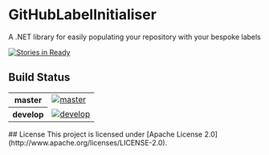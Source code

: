 # GitHubLabelInitialiser
A .NET library for easily populating your repository with your bespoke labels

[![Stories in Ready](https://badge.waffle.io/baynezy/GitHubLabelInitialiser.svg?label=ready&title=Stories%20in%20Ready)](http://waffle.io/baynezy/GitHubLabelInitialiser)

## Build Status
<table>
    <tr>
        <th>master</th>
		<td><a href="https://ci.appveyor.com/project/baynezy/githublabelinitialiser"><img src="https://ci.appveyor.com/api/projects/status/46a5yy16oaa4eoyf/branch/master?svg=true" alt="master" title="master" /></a></td>
    </tr>
    <tr>
        <th>develop</th>
		<td><a href="https://ci.appveyor.com/project/baynezy/githublabelinitialiser"><img src="https://ci.appveyor.com/api/projects/status/46a5yy16oaa4eoyf/branch/develop?svg=true" alt="develop" title="develop" /></a></td>
    </tr>
</table>
## License
This project is licensed under [Apache License 2.0](http://www.apache.org/licenses/LICENSE-2.0).
